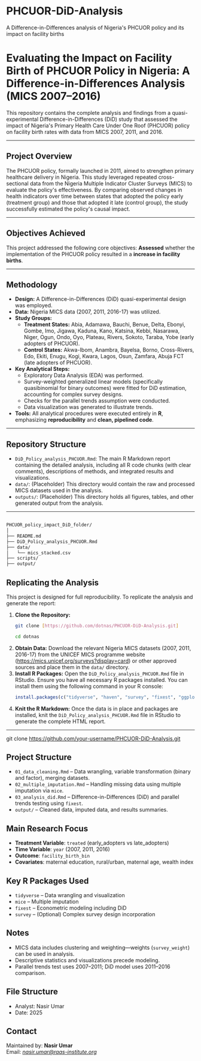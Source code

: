 # PHCUOR-DiD-Analysis
A Difference-in-Differences analysis of Nigeria's PHCUOR policy and its impact on facility births
# Evaluating the Impact on Facility Birth of PHCUOR Policy in Nigeria: A Difference-in-Differences Analysis (MICS 2007–2016)

This repository contains the complete analysis and findings from a quasi-experimental Difference-in-Differences (DiD) study that assessed the impact of Nigeria's Primary Health Care Under One Roof (PHCUOR) policy on facility birth rates with data from MICS 2007, 2011, and 2016.

---

## Project Overview

The PHCUOR policy, formally launched in 2011, aimed to strengthen primary healthcare delivery in Nigeria. This study leveraged repeated cross-sectional data from the Nigeria Multiple Indicator Cluster Surveys (MICS) to evaluate the policy's effectiveness. By comparing observed changes in health indicators over time between states that adopted the policy early (treatment group) and those that adopted it late (control group), the study successfully estimated the policy's causal impact.

---

## Objectives Achieved

This project addressed the following core objectives:
**Assessed** whether the implementation of the PHCUOR policy resulted in a **increase in facility births**.

---

## Methodology

* **Design:** A Difference-in-Differences (DiD) quasi-experimental design was employed.
* **Data:** Nigeria MICS data (2007, 2011, 2016-17) was utilized.
* **Study Groups:**
    * **Treatment States:** Abia, Adamawa, Bauchi, Benue, Delta, Ebonyi, Gombe, Imo, Jigawa, Kaduna, Kano, Katsina, Kebbi, Nasarawa, Niger, Ogun, Ondo, Oyo, Plateau, Rivers, Sokoto, Taraba, Yobe (early adopters of PHCUOR).
    * **Control States:** Akwa-Ibom, Anambra, Bayelsa, Borno, Cross-Rivers, Edo, Ekiti, Enugu, Kogi, Kwara, Lagos, Osun, Zamfara, Abuja FCT (late adopters of PHCUOR).
* **Key Analytical Steps:**
    * Exploratory Data Analysis (EDA) was performed.
    * Survey-weighted generalized linear models (specifically quasibinomial for binary outcomes) were fitted for DiD estimation, accounting for complex survey designs.
    * Checks for the parallel trends assumption were conducted.
    * Data visualization was generated to illustrate trends.
* **Tools:** All analytical procedures were executed entirely in **R**, emphasizing **reproducibility** and **clean, pipelined code**.

---

## Repository Structure

* `DiD_Policy_analysis_PHCUOR.Rmd`: The main R Markdown report containing the detailed analysis, including all R code chunks (with clear comments), descriptions of methods, and integrated results and visualizations.
* `data/`: (Placeholder) This directory would contain the raw and processed MICS datasets used in the analysis. 
* `outputs/`: (Placeholder) This directory holds all figures, tables, and other generated output from the analysis.

---
```bash

PHCUOR_policy_impact_DiD_folder/
│
├── README.md             
├── DiD_Policy_analysis_PHCUOR.Rmd          
├── data/                
│   └── mics_stacked.csv
├── scripts/              
├── output/              

```
## Replicating the Analysis

This project is designed for full reproducibility. To replicate the analysis and generate the report:

1.  **Clone the Repository:**
    ```bash
    git clone [https://github.com/dotnas/PHCUOR-DiD-Analysis.git]
    
    cd dotnas
    ```
2.  **Obtain Data:** Download the relevant Nigeria MICS datasets (2007, 2011, 2016-17) from the UNICEF MICS programme website (https://mics.unicef.org/surveys?display=card) or other approved sources and place them in the `data/` directory.
3.  **Install R Packages:** Open the `DiD_Policy_analysis_PHCUOR.Rmd` file in RStudio. Ensure you have all necessary R packages installed. You can install them using the following command in your R console:
    ```R
    install.packages(c("tidyverse", "haven", "survey", "fixest", "ggplot2", "sf", "tmap", "cobalt", "margins", "modelsummary"))
    ```
4.  **Knit the R Markdown:** Once the data is in place and packages are installed, knit the `DiD_Policy_analysis_PHCUOR.Rmd` file in RStudio to generate the complete HTML report.

---

git clone https://github.com/your-username/PHCUOR-DiD-Analysis.git


## Project Structure

- `01_data_cleaning.Rmd` – Data wrangling, variable transformation (binary and factor), merging datasets.
- `02_multiple_imputation.Rmd` – Handling missing data using multiple imputation via `mice`.
- `03_analysis_did.Rmd` – Difference-in-Differences (DiD) and parallel trends testing using `fixest`.
- `output/` – Cleaned data, imputed data, and results summaries.

## Main Research Focus

- **Treatment Variable**: `treated` (early\_adopters vs late\_adopters)
- **Time Variable**: `year` (2007, 2011, 2016)
- **Outcome**: `facility_birth_bin`
- **Covariates**: maternal education, rural/urban, maternal age, wealth index

## Key R Packages Used

- `tidyverse` – Data wrangling and visualization
- `mice` – Multiple imputation
- `fixest` – Econometric modeling including DiD
- `survey` – (Optional) Complex survey design incorporation

## Notes

- MICS data includes clustering and weighting—weights (`survey_weight`) can be used in analysis.
- Descriptive statistics and visualizations precede modeling.
- Parallel trends test uses 2007–2011; DiD model uses 2011–2016 comparison.

## File Structure

- Analyst: Nasir Umar
- Date: 2025

## Contact

Maintained by: **Nasir Umar**  
Email: *nasir.umar@raas-institute.org*
